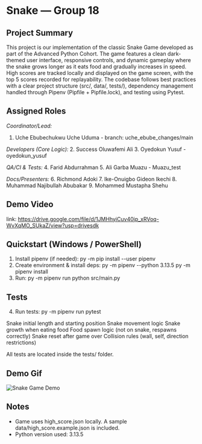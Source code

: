# Snake — Group 18
## Project Summary
This project is our implementation of the classic Snake Game developed as part of the Advanced Python Cohort. The game features a clean dark-themed user interface, responsive controls, and dynamic gameplay where the snake grows longer as it eats food and gradually increases in speed. High scores are tracked locally and displayed on the game screen, with the top 5 scores recorded for replayability. 
The codebase follows best practices with a clear project structure (src/, data/, tests/), dependency management handled through Pipenv (Pipfile + Pipfile.lock), and testing using Pytest.

## Assigned Roles
*Coordinator/Lead:*
1. Uche Ebubechukwu Uche Uduma - branch: uche_ebube_changes/main

*Developers (Core Logic):*
2. Success Oluwafemi Ali
3. Oyedokun Yusuf - oyedokun_yusuf

*QA/CI & Tests:* 
4. Farid Abdurrahman 
5. Ali Garba Muazu - Muazu_test

*Docs/Presenters:* 
6. Richmond Adoki
7. Ike-Onuigbo Gideon Ikechi
8. Muhammad Najibullah Abubakar
9. Mohammed Mustapha Shehu

## Demo Video
link: https://drive.google.com/file/d/1JMHhyiCuv40jp_xRVoq-WvXqMO_SUkaZ/view?usp=drivesdk

## Quickstart (Windows / PowerShell)
1. Install pipenv (if needed):
   py -m pip install --user pipenv
2. Create environment & install deps:
   py -m pipenv --python 3.13.5
   py -m pipenv install
3. Run:
   py -m pipenv run python src/main.py

## Tests
4. Run tests:
   py -m pipenv run pytest

Snake initial length and starting position Snake movement logic Snake growth when eating food Food spawn logic (not on snake, respawns correctly) Snake reset after game over Collision rules (wall, self, direction restrictions)

All tests are located inside the tests/ folder.

## Demo Gif

![Snake Game Demo](demo.gif)


## Notes
- Game uses high_score.json locally. A sample data/high_score.example.json is included.
- Python version used: 3.13.5
